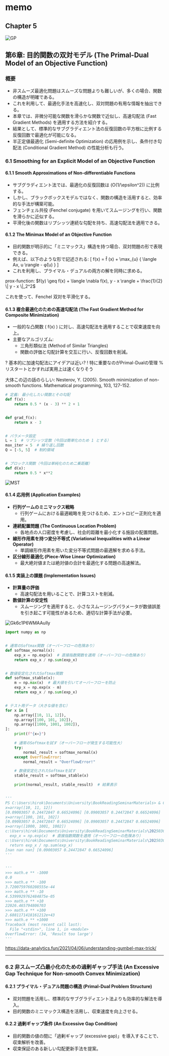 # memo

## Chapter 5

![GP](GP.png)

## 第6章: 目的関数の双対モデル (The Primal-Dual Model of an Objective Function)

### 概要

- 非スムーズ最適化問題はスムーズな問題よりも難しいが、多くの場合、関数の構造が明確である。
- これを利用して、最適化手法を高速化し、双対問題の有用な情報を抽出できる。
- 本章では、非微分可能な関数を滑らかな関数で近似し、高速勾配法 (Fast Gradient Methods) を適用する方法を紹介する。
- 結果として、標準的なサブグラディエント法の反復回数の平方根に比例する反復回数で最適化が可能になる。
- 半正定値最適化 (Semi-definite Optimization) の応用例を示し、条件付き勾配法 (Conditional Gradient Method) の性能分析も行う。

### 6.1 Smoothing for an Explicit Model of an Objective Function

#### 6.1.1 Smooth Approximations of Non-differentiable Functions

- サブグラディエント法では、最適化の反復回数は \(O(1/\epsilon^2)\) に比例する。
- しかし、ブラックボックスモデルではなく、関数の構造を活用すると、効率的な手法が構築可能。
- フェンチェル共役 (Fenchel conjugate) を用いてスムージングを行い、関数を滑らかに近似する。
- 平滑化後の関数はリプシッツ連続な勾配を持ち、高速勾配法を適用できる。

#### 6.1.2 The Minimax Model of an Objective Function

- 目的関数が明示的に「ミニマックス」構造を持つ場合、双対問題の形で表現できる。
- 例えば、以下のような形で記述される:
  \[
  f(x) = f̂ (x) + \max_{u} \{ \langle Ax, u \rangle - φ̂(u) \}
  \]
- これを利用し、プライマル・デュアルの両方の解を同時に求める。

prox-function: $f(y) \geq f(x) + \langle \nabla f(x), y - x \rangle + \frac{1}{2} \| y - x \|_2^2$

これを使って、Fenchel 双対を平滑化する。

#### **6.1.3 複合最適化のための高速勾配法 (The Fast Gradient Method for Composite Minimization)**

- 一般的な凸関数 \( f(x) \) に対し、高速勾配法を適用することで収束速度を向上。
- 主要なアルゴリズム:
  - 三角形類似法 (Method of Similar Triangles)
  - 関数の評価と勾配計算を交互に行い、反復回数を削減。
  
? 基本的に加速勾配法にアイデアは近い?
! 特に重要なのがPrimal-Dualの管理
% リスタートとかすれば実用上は速くなりそう

大体この辺の話のらしい:
Nesterov, Y. (2005). Smooth minimization of non-smooth functions. Mathematical programming, 103, 127-152.

```Python
# 定義: 最小化したい関数とその勾配
def f(x):
    return 0.5 * (x - 3) ** 2 + 1


def grad_f(x):
    return x - 3


# パラメータ設定
L = 1  # リプシッツ定数（今回は簡単化のため 1 とする）
max_iter = 5  # 繰り返し回数
Q = [-5, 5]  # 制約領域


# プロックス関数（今回は単純化のため二乗距離）
def d(x):
    return 0.5 * x**2
```

![MST](MST.png)

#### **6.1.4 応用例 (Application Examples)**

- **行列ゲームのミニマックス戦略**
  - 行列ゲームにおける最適戦略を見つけるため、エントロピー正則化を適用。
- **連続配置問題 (The Continuous Location Problem)**
  - 各地点の人口密度を考慮し、社会的距離を最小化する施設の配置問題。
- **線形作用素を持つ変分不等式 (Variational Inequalities with a Linear Operator)**
  - 単調線形作用素を用いた変分不等式問題の最適解を求める手法。
- **区分線形最適化 (Piece-Wise Linear Optimization)**
  - 最大絶対値または絶対値の合計を最適化する問題の高速解法。

#### **6.1.5 実装上の課題 (Implementation Issues)**

- **計算量の評価**
  - 高速勾配法を用いることで、計算コストを削減。
- **数値計算の安定性**
  - スムージングを適用すると、小さなスムージングパラメータが数値誤差を引き起こす可能性があるため、適切な計算手法が必要。

![Gk6c1P6WMAAuIly](Gk6c1P6WMAAuIly.jpg)

```Python
import numpy as np


# 通常のSoftmax関数（オーバーフローの危険あり）
def softmax_normal(x):
    exp_x = np.exp(x)  # 直接指数関数を適用（オーバーフローの危険あり）
    return exp_x / np.sum(exp_x)


# 数値安定化されたSoftmax関数
def softmax_stable(x):
    m = np.max(x)  # 最大値を引いてオーバーフローを防止
    exp_x = np.exp(x - m)
    return exp_x / np.sum(exp_x)


# テスト用データ（大きな値を含む）
for x in [
    np.array([10, 11, 12]),
    np.array([100, 101, 102]),
    np.array([1000, 1001, 1002]),
]:
    print(f"{x=}")

    # 通常のSoftmaxを試す（オーバーフローが発生する可能性大）
    try:
        normal_result = softmax_normal(x)
    except OverflowError:
        normal_result = "OverflowError!"

    # 数値安定化されたSoftmaxを試す
    stable_result = softmax_stable(x)

    print(normal_result, stable_result)  # 結果表示


'''
PS C:\Users\hirok\Documents\University\BookReadingSeminarMaterials> & C:/Users/hirok/anaconda3/python.exe c:/Users/hirok/Documents/University/BookReadingSeminarMaterials/20250303/softmax.py
x=array([10, 11, 12])
[0.09003057 0.24472847 0.66524096] [0.09003057 0.24472847 0.66524096]
x=array([100, 101, 102])
[0.09003057 0.24472847 0.66524096] [0.09003057 0.24472847 0.66524096]
x=array([1000, 1001, 1002])
c:\Users\hirok\Documents\University\BookReadingSeminarMaterials\20250303\softmax.py:6: RuntimeWarning: overflow encountered in exp
  exp_x = np.exp(x)  # 直接指数関数を適用（オーバーフローの危険あり）
c:\Users\hirok\Documents\University\BookReadingSeminarMaterials\20250303\softmax.py:7: RuntimeWarning: invalid value encountered in divide
  return exp_x / np.sum(exp_x)
[nan nan nan] [0.09003057 0.24472847 0.66524096]
'''


'''
>>> math.e ** -1000
0.0
>>> math.e ** -100
3.7200759760208555e-44
>>> math.e ** -10
4.5399929762484875e-05
>>> math.e ** +10
22026.465794806703
>>> math.e ** +100
2.6881171418161212e+43
>>> math.e ** +1000
Traceback (most recent call last):
  File "<stdin>", line 1, in <module>
OverflowError: (34, 'Result too large')
'''
```

https://data-analytics.fun/2021/04/06/understanding-gumbel-max-trick/

---

### **6.2 非スムーズ凸最小化のための過剰ギャップ手法 (An Excessive Gap Technique for Non-smooth Convex Minimization)**

#### **6.2.1 プライマル・デュアル問題の構造 (Primal-Dual Problem Structure)**

- 双対問題を活用し、標準的なサブグラディエント法よりも効率的な解法を導入。
- 目的関数のミニマックス構造を活用し、収束速度を向上させる。

#### **6.2.2 過剰ギャップ条件 (An Excessive Gap Condition)**

- 目的関数の値の間に「過剰ギャップ (excessive gap)」を導入することで、収束解析を改善。
- 収束保証のある新しい勾配更新手法を提案。
